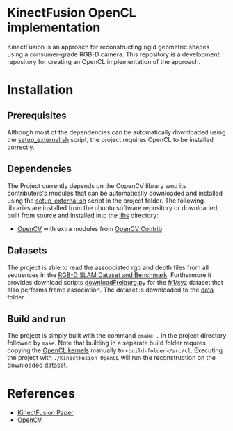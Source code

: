 KinectFusion OpenCL implementation
==============

KinectFusion is an approach for reconstructing rigid geometric shapes using a consumer-grade RGB-D camera.
This repository is a development repository for creating an OpenCL implementation of the approach.

# Installation
## Prerequisites
Although most of the dependencies can be automatically downloaded using the [setup_external.sh](setup_external.sh) script, the project requires OpenCL to be installed correctly.

## Dependencies
The Project currently depends on the OopenCV library wnd its contributers's modules that can be automatically downloaded and installed using the [setup_external.sh](setup_external.sh) script in the project folder.
The following libraries are installed from the ubuntu software repository or downloaded, built from source and installed into the [libs](libs/) directory:
- [OpenCV](https://github.com/opencv/opencv) with extra modules from [OpenCV Contrib](https://github.com/opencv/opencv_contrib)

## Datasets
The project is able to read the assoociated rgb and depth files from all sequences in the [RGB-D SLAM Dataset and Benchmark](http://vision.in.tum.de/data/datasets/rgbd-dataset).
Furthermore it provides download scripts [downloadFreiburg.py](data/downloadFreiburg.py) for the [fr1/xyz](http://vision.in.tum.de/rgbd/dataset/freiburg1/rgbd_dataset_freiburg1_xyz.tgz) dataset that also performs frame association.
The dataset is downloaded to the [data](data/) folder.

## Build and run
The project is simply built with the command `cmake .` in the project directory followed by `make`. Note that building in a separate build folder requres copying the [OpenCL kernels](src/cl) manually to `<build-folder>/src/cl`.
Executing the project with `./KinectFusion_OpenCL` will run the reconstruction on the downloaded dataset.

# References
- [KinectFusion Paper](https://www.google.de/url?sa=t&rct=j&q=&esrc=s&source=web&cd=1&cad=rja&uact=8&ved=0ahUKEwic1fPeorzXAhXQCuwKHZJ-D-AQFggnMAA&url=https%3A%2F%2Fwww.microsoft.com%2Fen-us%2Fresearch%2Fwp-content%2Fuploads%2F2016%2F02%2Fismar2011.pdf&usg=AOvVaw3uHY0TJIr3p57KW4p52rtC)
- [OpenCV](http://opencv.org)
